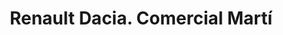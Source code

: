 ---
title: "Renault Dacia. Comercial Martí"
url: /badalona/renault-dacia-comercial-marti/
shop: coche
---